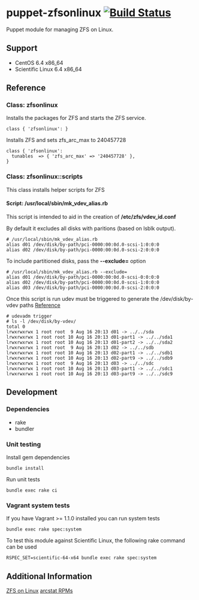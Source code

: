 # puppet-zfsonlinux [![Build Status](https://travis-ci.org/treydock/puppet-zfsonlinux.png)](https://travis-ci.org/treydock/puppet-zfsonlinux)

Puppet module for managing ZFS on Linux.

## Support

* CentOS 6.4 x86_64
* Scientific Linux 6.4 x86_64

## Reference

### Class: zfsonlinux

Installs the packages for ZFS and starts the ZFS service.

    class { 'zfsonlinux': }

Installs ZFS and sets zfs_arc_max to 240457728

    class { 'zfsonlinux':
      tunables  => { 'zfs_arc_max' => '240457728' },
    }

### Class: zfsonlinux::scripts

This class installs helper scripts for ZFS

#### Script: /usr/local/sbin/mk_vdev_alias.rb

This script is intended to aid in the creation of **/etc/zfs/vdev_id.conf**

By default it excludes all disks with paritions (based on lsblk output).

    # /usr/local/sbin/mk_vdev_alias.rb
    alias d01 /dev/disk/by-path/pci-0000:00:0d.0-scsi-1:0:0:0
    alias d02 /dev/disk/by-path/pci-0000:00:0d.0-scsi-2:0:0:0

To include partitioned disks, pass the **--exclude=** option

    # /usr/local/sbin/mk_vdev_alias.rb --exclude=
    alias d01 /dev/disk/by-path/pci-0000:00:0d.0-scsi-0:0:0:0
    alias d02 /dev/disk/by-path/pci-0000:00:0d.0-scsi-1:0:0:0
    alias d03 /dev/disk/by-path/pci-0000:00:0d.0-scsi-2:0:0:0

Once this script is run udev must be triggered to generate the /dev/disk/by-vdev paths [Reference](http://zfsonlinux.org/faq.html#HowDoISetupVdevIdConf)

    # udevadm trigger
    # ls -l /dev/disk/by-vdev/
    total 0
    lrwxrwxrwx 1 root root  9 Aug 16 20:13 d01 -> ../../sda
    lrwxrwxrwx 1 root root 10 Aug 16 20:13 d01-part1 -> ../../sda1
    lrwxrwxrwx 1 root root 10 Aug 16 20:13 d01-part2 -> ../../sda2
    lrwxrwxrwx 1 root root  9 Aug 16 20:13 d02 -> ../../sdb
    lrwxrwxrwx 1 root root 10 Aug 16 20:13 d02-part1 -> ../../sdb1
    lrwxrwxrwx 1 root root 10 Aug 16 20:13 d02-part9 -> ../../sdb9
    lrwxrwxrwx 1 root root  9 Aug 16 20:13 d03 -> ../../sdc
    lrwxrwxrwx 1 root root 10 Aug 16 20:13 d03-part1 -> ../../sdc1
    lrwxrwxrwx 1 root root 10 Aug 16 20:13 d03-part9 -> ../../sdc9


## Development

### Dependencies

* rake
* bundler

### Unit testing

Install gem dependencies

    bundle install

Run unit tests

    bundle exec rake ci

### Vagrant system tests

If you have Vagrant >= 1.1.0 installed you can run system tests

    bundle exec rake spec:system

To test this module against Scientific Linux, the following rake command can be used

    RSPEC_SET=scientific-64-x64 bundle exec rake spec:system

## Additional Information

[ZFS on Linux](http://zfsonlinux.org/)
[arcstat RPMs](http://yum.tamu.edu/zfsonlinux/epel/6/x86_64/repoview/)
